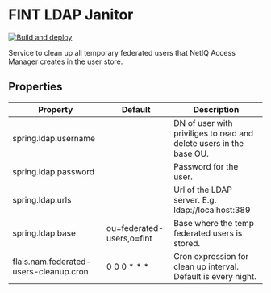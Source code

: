 # FINT LDAP Janitor
[![Build and deploy](https://github.com/FINTLabs/flais-federated-temp-user-janitor/actions/workflows/cd.yaml/badge.svg)](https://github.com/FINTLabs/flais-federated-temp-user-janitor/actions/workflows/cd.yaml)

Service to clean up all temporary federated users that NetIQ Access Manager creates in the user store.

## Properties

| Property                               | Default                   | Description                                                         |
|----------------------------------------|---------------------------|---------------------------------------------------------------------|
| spring.ldap.username                   |                           | DN of user with priviliges to read and delete users in the base OU. |
| spring.ldap.password                   |                           | Password for the user.                                              |
| spring.ldap.urls                       |                           | Url of the LDAP server. E.g. ldap://localhost:389                   |
| spring.ldap.base                       | ou=federated-users,o=fint | Base where the temp federated users is stored.                      |
| flais.nam.federated-users-cleanup.cron | 0 0 0 * * *               | Cron expression for clean up interval. Default is every night.      |

